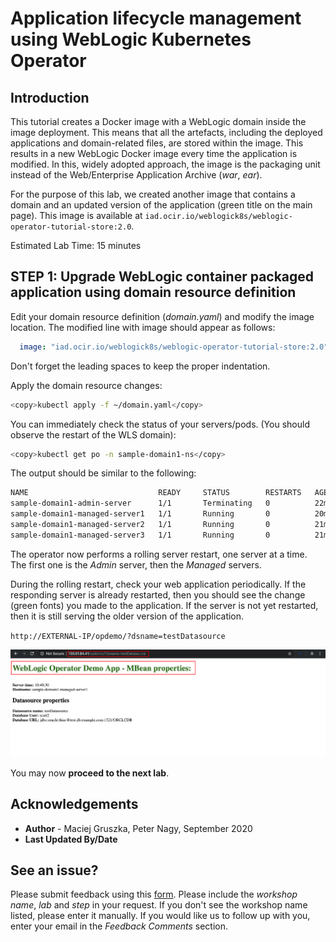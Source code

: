 # Application lifecycle management using WebLogic Kubernetes Operator

## Introduction

This tutorial creates a Docker image with a WebLogic domain inside the image deployment. This means that all the artefacts, including the deployed applications and domain-related files, are stored within the image. This results in a new WebLogic Docker image every time the application is modified. In this, widely adopted approach, the image is the packaging unit instead of the Web/Enterprise Application Archive (*war*, *ear*).

For the purpose of this lab, we created another image that contains a domain and an updated version of the application (green title on the main page). This image is available at `iad.ocir.io/weblogick8s/weblogic-operator-tutorial-store:2.0`.

Estimated Lab Time: 15 minutes

## **STEP 1**: Upgrade WebLogic container packaged application using domain resource definition

Edit  your domain resource definition (*domain.yaml*) and modify the image location. The modified line with image should appear as follows:
```yaml
  image: "iad.ocir.io/weblogick8s/weblogic-operator-tutorial-store:2.0"
```

Don't forget the leading spaces to keep the proper indentation.

Apply the domain resource changes:
```bash
<copy>kubectl apply -f ~/domain.yaml</copy>
```
You can immediately check the status of your servers/pods. (You should observe the restart of the WLS domain):
```bash
<copy>kubectl get po -n sample-domain1-ns</copy>
```
The output should be similar to the following:
```bash
NAME                             READY     STATUS        RESTARTS   AGE
sample-domain1-admin-server      1/1       Terminating   0          22m
sample-domain1-managed-server1   1/1       Running       0          20m
sample-domain1-managed-server2   1/1       Running       0          21m
sample-domain1-managed-server3   1/1       Running       0          21m
```
The operator now performs a rolling server restart, one server at a time. The first one is the *Admin* server, then the *Managed* servers.

During the rolling restart, check your web application periodically. If the responding server is already restarted, then you should see the change (green fonts) you made to the application. If the server is not yet restarted, then it is still serving the older version of the application.

`http://EXTERNAL-IP/opdemo/?dsname=testDatasource`

![](images/010.check.changes.png)

You may now **proceed to the next lab**.

## Acknowledgements
* **Author** - Maciej Gruszka, Peter Nagy, September 2020
* **Last Updated By/Date**

## See an issue?
Please submit feedback using this [form](https://apexapps.oracle.com/pls/apex/f?p=133:1:::::P1_FEEDBACK:1). Please include the *workshop name*, *lab* and *step* in your request.  If you don't see the workshop name listed, please enter it manually. If you would like us to follow up with you, enter your email in the *Feedback Comments* section.
